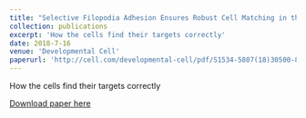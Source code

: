 ```yaml
---
title: "Selective Filopodia Adhesion Ensures Robust Cell Matching in the Drosophila Heart"
collection: publications
excerpt: 'How the cells find their targets correctly'
date: 2018-7-16
venue: 'Developmental Cell'
paperurl: 'http://cell.com/developmental-cell/pdf/S1534-5807(18)30500-8.pdf'
---
```

How the cells find their targets correctly

[Download paper here](http://cell.com/developmental-cell/pdf/S1534-5807(18)30500-8.pdf)
